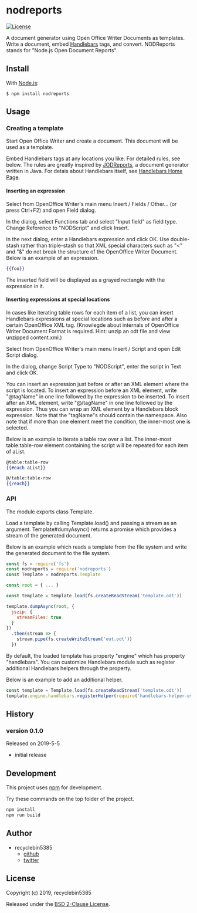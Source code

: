# nodreports

[![License](https://img.shields.io/badge/License-BSD%202--Clause-blue.svg)](https://opensource.org/licenses/BSD-2-Clause)

A document generator using Open Office Writer Documents as templates.
Write a document, embed [Handlebars](https://handlebarsjs.com/) tags, and convert.
NODReports stands for "Node.js Open Document Reports".

## Install

With [Node.js](http://nodejs.org):

    $ npm install nodreports

## Usage

### Creating a template

Start Open Office Writer and create a document.
This document will be used as a template.

Embed Handlebars tags at any locations you like.
For detailed rules, see below.
The rules are greatly inspired by [JODReports](http://jodreports.sourceforge.net), a document generator written in Java.
For detais about Handlebars itself, see [Handlebars Home Page](https://handlebarsjs.com/).

#### Inserting an expression

Select from OpenOffice Writer's main menu Insert / Fields / Other... (or press Ctrl+F2) and open Field dialog.

In the dialog, select Functions tab and select "Input field" as field type.
Change Reference to "NODScript" and click Insert.

In the next dialog, enter a Handlebars expression and click OK.
Use double-stash rather than triple-stash so that XML special characters such as "<" and "&" do not break the structure of the OpenOffice Writer Document.
Below is an example of an expression.

```handlebars
{{foo}}
```

The inserted field will be displayed as a grayed rectangle with the expression in it.

#### Inserting expressions at special locations

In cases like iterating table rows for each item of a list, you can insert Handlebars expressions at special locations such as before and after a certain OpenOffice XML tag.
(Knowlegde about internals of OpenOffice Writer Document Format is required. Hint: unzip an odt file and view unzipped content.xml.)

Select from OpenOffice Writer's main menu Insert / Script and open Edit Script dialog.

In the dialog, change Script Type to "NODScript", enter the script in Text and click OK.

You can insert an expression just before or after an XML element where the script is located.
To insert an expression before an XML element, write "@tagName" in one line followed by the expression to be inserted.
To insert after an XML element, write "@/tagName" in one line followed by the expression.
Thus you can wrap an XML element by a Handlebars block expression.
Note that the "tagName"s should contain the namespace.
Also note that if more than one element meet the condition, the inner-most one is selected.

Below is an example to iterate a table row over a list.
The inner-most table:table-row element containing the script will be repeated for each item of aList.

```handlebars
@table:table-row
{{#each aList}}

@/table:table-row
{{/each}}
```

### API

The module exports class Template.

Load a template by calling Template.load() and passing a stream as an argument.
Template#dumyAsync() returns a promise which provides a stream of the generated document.

Below is an example which reads a template from the file system and write the generated document to the file system.

```js
const fs = require('fs')
const nodreports = require('nodreports')
const Template = nodreports.Template

const root = { ... }

const template = Template.load(fs.createReadStream('template.odt'))

template.dumpAsync(root, {
  jszip: {
    streamFiles: true
  }
})
  .then(stream => {
    stream.pipe(fs.createWriteStream('out.odt'))
  })
```

By default, the loaded template has property "engine" which has property "handlebars".
You can customize Handlebars module such as register additional Handlebars helpers through the property.

Below is an example to add an additional helper.

```js
const template = Template.load(fs.createReadStream('template.odt'))
template.engine.handlebars.registerHelper(require('handlebars-helper-eval-js')())
```

## History

### version 0.1.0

Released on 2019-5-5

 -  initial release

## Development

This project uses [npm](https://www.npmjs.com/) for development.

Try these commands on the top folder of the project.

```sh
npm install
npm run build
```

## Author

 -  recyclebin5385
     - [github](https://github.com/recyclebin5385)
     - [twitter](https://twitter.com/recyclebin5385)

## License

Copyright (c) 2019, recyclebin5385

Released under the [BSD 2-Clause License](LICENSE.txt).
